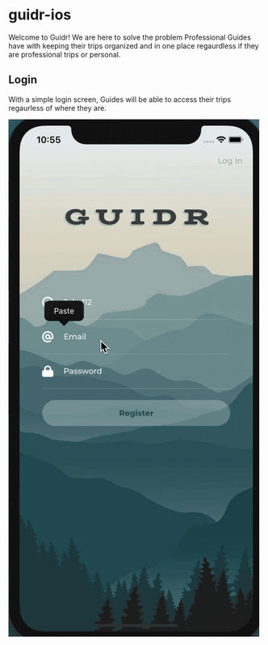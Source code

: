 # guidr-ios

Welcome to Guidr!  We are here to solve the problem Professional Guides have with keeping their trips organized and in one place regaurdless if they are professional trips or personal.

## Login

With a simple login screen, Guides will be able to access their trips regaurless of where they are.

![](loginGIF.gif)

